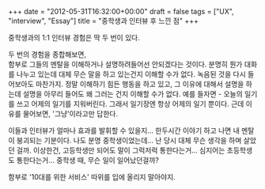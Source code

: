 +++
date = "2012-05-31T16:32:00+00:00"
draft = false
tags = ["UX", "interview", "Essay"]
title = "중학생과 인터뷰 후 느낀 점"
+++
<p>중학생과의 1:1 인터뷰 경험은 딱 두 번이 있다.</p>&#13;
<p>두 번의 경험을 종합해보면,<br />함부로 그들의 멘탈을 이해하거나 설명하려들어선 안되겠다는 것이다. 분명히 뭔가 대화를 나누고 있는데 대체 무슨 말을 하고 있는건지 이해할 수가 없다. 녹음된 것을 다시 들어보아도 마찬가지. 정말 이해하기 힘든 행동을 하고 있고, 그 이유에 대해서 설명을 하는데 설명을 아무리 들어도 왜 그러는 건지 이해할 수가 없다. 예를 들자면 - 오늘의 일기를 쓰고 어제의 일기를 지워버린다. 그래서 일기장엔 항상 어제의 일기 뿐이다. 근데 이유를 물어보면, '그냥'이라고만 답한다.</p>&#13;
<p>이들과 인터뷰가 얼마나 효과를 발휘할 수 있을지... 한두시간 이야기 하고 나면 내 멘탈이 붕괴되는 기분이다. 나도 분명 중학생이었는데... 난 당시 대체 무슨 생각을 하며 살았던 걸까. 이상한건, 고등학생만 되어도 말이 그럭저럭 통한다는거... 심지어는 초등학생도 통한다는거... 중학생 때, 무슨 일이 일어났던걸까?</p>&#13;
<p>함부로 '10대를 위한 서비스' 따위를 입에 올리지 말아야지.</p> 